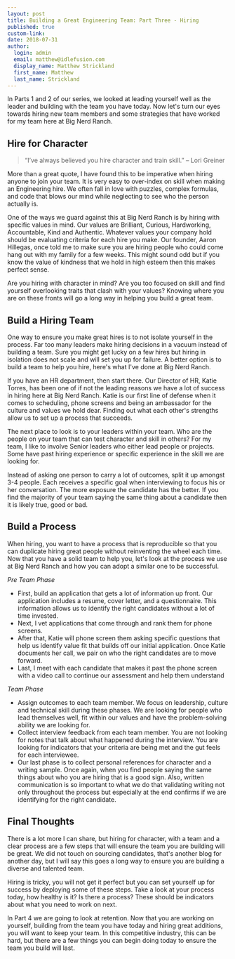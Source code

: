```yaml
---
layout: post
title: Building a Great Engineering Team: Part Three - Hiring
published: true
custom-link:
date: 2018-07-31
author:
  login: admin
  email: matthew@idlefusion.com
  display_name: Matthew Strickland
  first_name: Matthew
  last_name: Strickland
---
```

In Parts 1 and 2 of our series, we looked at leading yourself well as the leader and building with the team you have today.  Now let's turn our eyes towards hiring new team members and some strategies that have worked for my team here at Big Nerd Ranch.

## Hire for Character

> “I’ve always believed you hire character and train skill.” – Lori Greiner

More than a great quote, I have found this to be imperative when hiring anyone to join your team.  It is very easy to over-index on skill when making an Engineering hire.  We often fall in love with puzzles, complex formulas, and code that blows our mind while neglecting to see who the person actually is.

One of the ways we guard against this at Big Nerd Ranch is by hiring with specific values in mind.  Our values are Brilliant, Curious, Hardworking, Accountable, Kind and Authentic.  Whatever values your company hold should be evaluating criteria for each hire you make.  Our founder, Aaron Hillegas, once told me to make sure you are hiring people who could come hang out with my family for a few weeks.  This might sound odd but if you know the value of kindness that we hold in high esteem then this makes perfect sense.

Are you hiring with character in mind?  Are you too focused on skill and find yourself overlooking traits that clash with your values?  Knowing where you are on these fronts will go a long way in helping you build a great team.

## Build a Hiring Team

One way to ensure you make great hires is to not isolate yourself in the process.  Far too many leaders make hiring decisions in a vacuum instead of building a team.  Sure you might get lucky on a few hires but hiring in isolation does not scale and will set you up for failure.  A better option is to build a team to help you hire, here's what I've done at Big Nerd Ranch.

If you have an HR department, then start there.  Our Director of HR, Katie Torres, has been one of if not the leading reasons we have a lot of success in hiring here at Big Nerd Ranch.  Katie is our first line of defense when it comes to scheduling, phone screens and being an ambassador for the culture and values we hold dear.  Finding out what each other's strengths allow us to set up a process that succeeds.

The next place to look is to your leaders within your team.  Who are the people on your team that can test character and skill in others?   For my team, I like to involve Senior leaders who either lead people or projects.  Some have past hiring experience or specific experience in the skill we are looking for.  

Instead of asking one person to carry a lot of outcomes, split it up amongst 3-4 people.  Each receives a specific goal when interviewing to focus his or her conversation.  The more exposure the candidate has the better.  If you find the majority of your team saying the same thing about a candidate then it is likely true, good or bad.

## Build a Process

When hiring, you want to have a process that is reproducible so that you can duplicate hiring great people without reinventing the wheel each time.  Now that you have a solid team to help you, let's look at the process we use at Big Nerd Ranch and how you can adopt a similar one to be successful.

*Pre Team Phase*

- First, build an application that gets a lot of information up front.  Our application includes a resume, cover letter, and a questionnaire.  This information allows us to identify the right candidates without a lot of time invested.
- Next, I vet applications that come through and rank them for phone screens.
- After that, Katie will phone screen them asking specific questions that help us identify value fit that builds off our initial application.  Once Katie documents her call, we pair on who the right candidates are to move forward.
- Last, I meet with each candidate that makes it past the phone screen with a video call to continue our assessment and help them understand

*Team Phase*

- Assign outcomes to each team member.  We focus on leadership, culture and technical skill during these phases.  We are looking for people who lead themselves well, fit within our values and have the problem-solving ability we are looking for.
- Collect interview feedback from each team member.  You are not looking for notes that talk about what happened during the interview.  You are looking for indicators that your criteria are being met and the gut feels for each interviewee.
- Our last phase is to collect personal references for character and a writing sample.  Once again, when you find people saying the same things about who you are hiring that is a good sign.  Also, written communication is so important to what we do that validating writing not only throughout the process but especially at the end confirms if we are identifying for the right candidate.

## Final Thoughts

There is a lot more I can share, but hiring for character, with a team and a clear process are a few steps that will ensure the team you are building will be great.  We did not touch on sourcing candidates, that's another blog for another day, but I will say this goes a long way to ensure you are building a diverse and talented team.

Hiring is tricky, you will not get it perfect but you can set yourself up for success by deploying some of these steps.  Take a look at your process today, how healthy is it?  Is there a process?  These should be indicators about what you need to work on next.

In Part 4 we are going to look at retention.  Now that you are working on yourself, building from the team you have today and hiring great additions, you will want to keep your team.  In this competitive industry, this can be hard, but there are a few things you can begin doing today to ensure the team you build will last.
